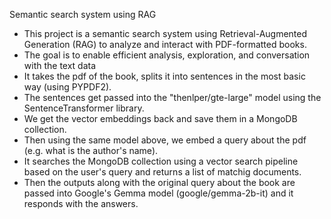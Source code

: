 Semantic search system using RAG

- This project is a semantic search system using Retrieval-Augmented Generation (RAG) to analyze and interact with PDF-formatted books. 
- The goal is to enable efficient analysis, exploration, and conversation with the text data 
- It takes the pdf of the book, splits it into sentences in the most basic way (using PYPDF2).
- The sentences get passed into the "thenlper/gte-large" model using the SentenceTransformer library.
- We get the vector embeddings back and save them in a MongoDB collection. 
- Then using the same model above, we embed a query about the pdf (e.g. what is the author's name).
- It searches the MongoDB collection using a vector search pipeline based on the user's query and returns a list of matchig documents.
- Then the outputs along with the original query about the book are passed into Google's Gemma model (google/gemma-2b-it) and it responds with the answers. 


